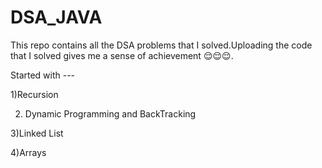 # DSA_JAVA

This repo contains all the DSA problems that I solved.Uploading the code that I solved gives me a sense of achievement 😌😌😌.

Started with ---

1)Recursion

2) Dynamic Programming and BackTracking

3)Linked List

4)Arrays
